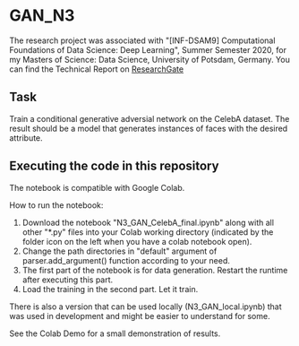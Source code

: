 # GAN_N3

The research project was associated with "[INF-DSAM9] Computational Foundations of Data Science: Deep Learning", Summer Semester 2020, for my Masters of Science: Data Science, University of Potsdam, Germany. You can find the Technical Report on [ResearchGate](https://www.researchgate.net/publication/355917170_Conditional_Generative_Adversarial_Network_generate_new_face_images_based_on_attributes)

## Task
Train a conditional generative adversial network on the CelebA dataset. The result should be a model that generates instances of faces with the desired attribute.

## Executing the code in this repository

The notebook is compatible with Google Colab. 

How to run the notebook:

1) Download the notebook "N3_GAN_CelebA_final.ipynb" along with all other "*.py" files into your Colab working directory (indicated by the folder icon on the left when you have a colab notebook open).
2) Change the path directories in "default" argument of parser.add_argument() function according to your need.
3) The first part of the notebook is for data generation. Restart the runtime after executing this part.
4) Load the training in the second part. Let it train.

There is also a version that can be used locally (N3_GAN_local.ipynb) that was used in development and might be easier to understand for some.

See the Colab Demo for a small demonstration of results.
